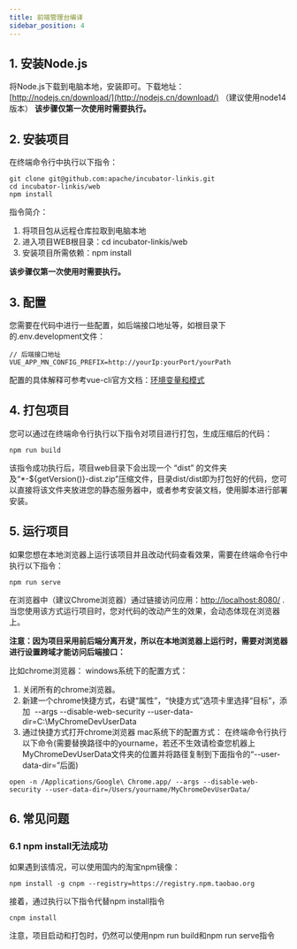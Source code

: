 ```yaml
---
title: 前端管理台编译
sidebar_position: 4
---
```



## 1. 安装Node.js
将Node.js下载到电脑本地，安装即可。下载地址：[http://nodejs.cn/download/](http://nodejs.cn/download/) （建议使用node14版本）
**该步骤仅第一次使用时需要执行。**

## 2. 安装项目
在终端命令行中执行以下指令：

```
git clone git@github.com:apache/incubator-linkis.git
cd incubator-linkis/web
npm install
```

指令简介：
1. 将项目包从远程仓库拉取到电脑本地
2. 进入项目WEB根目录：cd incubator-linkis/web
3. 安装项目所需依赖：npm install

**该步骤仅第一次使用时需要执行。**

## 3. 配置
您需要在代码中进行一些配置，如后端接口地址等，如根目录下的.env.development文件：

```
// 后端接口地址
VUE_APP_MN_CONFIG_PREFIX=http://yourIp:yourPort/yourPath
```

配置的具体解释可参考vue-cli官方文档：[环境变量和模式](https://cli.vuejs.org/zh/guide/mode-and-env.html#%E7%8E%AF%E5%A2%83%E5%8F%98%E9%87%8F%E5%92%8C%E6%A8%A1%E5%BC%8F)

## 4. 打包项目
您可以通过在终端命令行执行以下指令对项目进行打包，生成压缩后的代码：

```
npm run build
```

该指令成功执行后，项目web目录下会出现一个 “dist” 的文件夹及“*-${getVersion()}-dist.zip”压缩文件，目录dist/dist即为打包好的代码，您可以直接将该文件夹放进您的静态服务器中，或者参考安装文档，使用脚本进行部署安装。

## 5. 运行项目
如果您想在本地浏览器上运行该项目并且改动代码查看效果，需要在终端命令行中执行以下指令：

```
npm run serve
```

在浏览器中（建议Chrome浏览器）通过链接访问应用：[http://localhost:8080/](http://localhost:8080/) .
当您使用该方式运行项目时，您对代码的改动产生的效果，会动态体现在浏览器上。

**注意：因为项目采用前后端分离开发，所以在本地浏览器上运行时，需要对浏览器进行设置跨域才能访问后端接口：**

比如chrome浏览器：
windows系统下的配置方式：
1. 关闭所有的chrome浏览器。
2. 新建一个chrome快捷方式，右键“属性”，“快捷方式”选项卡里选择“目标”，添加  --args --disable-web-security --user-data-dir=C:\MyChromeDevUserData
3. 通过快捷方式打开chrome浏览器
mac系统下的配置方式：
在终端命令行执行以下命令(需要替换路径中的yourname，若还不生效请检查您机器上MyChromeDevUserData文件夹的位置并将路径复制到下面指令的“--user-data-dir=”后面)

```
open -n /Applications/Google\ Chrome.app/ --args --disable-web-security --user-data-dir=/Users/yourname/MyChromeDevUserData/
```


## 6. 常见问题

### 6.1 npm install无法成功
如果遇到该情况，可以使用国内的淘宝npm镜像：

```
npm install -g cnpm --registry=https://registry.npm.taobao.org
```

接着，通过执行以下指令代替npm install指令

```
cnpm install
```

注意，项目启动和打包时，仍然可以使用npm run build和npm run serve指令